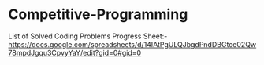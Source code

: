 # Competitive-Programming
List of Solved Coding Problems
Progress Sheet:- https://docs.google.com/spreadsheets/d/14IAtPgULQJbgdPndDBGtce02Qw78mpdJgqu3CpvyYaY/edit?gid=0#gid=0
